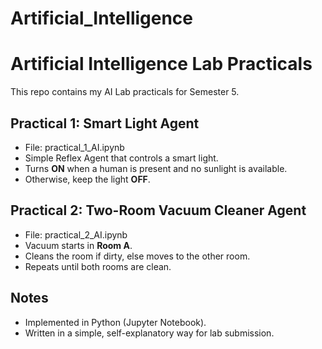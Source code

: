 # Artificial_Intelligence
# Artificial Intelligence Lab Practicals
This repo contains my AI Lab practicals for Semester 5.

## Practical 1: Smart Light Agent
- File: practical_1_AI.ipynb
- Simple Reflex Agent that controls a smart light.
- Turns **ON** when a human is present and no sunlight is available.
- Otherwise, keep the light **OFF**.

## Practical 2: Two-Room Vacuum Cleaner Agent
- File: practical_2_AI.ipynb
- Vacuum starts in **Room A**.
- Cleans the room if dirty, else moves to the other room.
- Repeats until both rooms are clean.

## Notes
- Implemented in Python (Jupyter Notebook).
- Written in a simple, self-explanatory way for lab submission.
